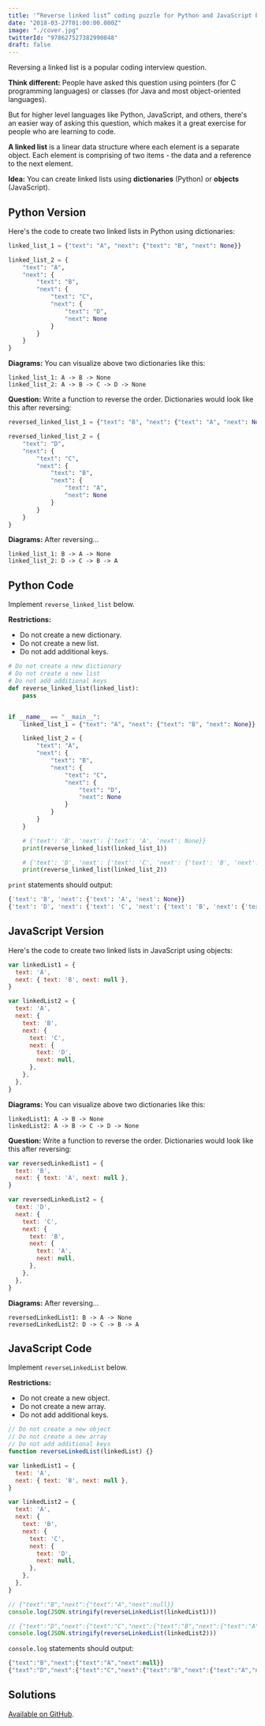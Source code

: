 ```yaml
---
title: '“Reverse linked list” coding puzzle for Python and JavaScript beginners'
date: "2018-03-27T01:00:00.000Z"
image: "./cover.jpg"
twitterId: "978627527382990848"
draft: false
---
```


Reversing a linked list is a popular coding interview question.

**Think different:** People have asked this question using pointers (for C programming languages) or classes (for Java and most object-oriented languages).

But for higher level languages like Python, JavaScript, and others, there's an easier way of asking this question, which makes it a great exercise for people who are learning to code.

<post-separator></post-separator>

**A linked list** is a linear data structure where each element is a separate object. Each element is comprising of two items - the data and a reference to the next element.

**Idea:** You can create linked lists using **dictionaries** (Python) or **objects** (JavaScript).

## Python Version

Here's the code to create two linked lists in Python using dictionaries:

```python
linked_list_1 = {"text": "A", "next": {"text": "B", "next": None}}

linked_list_2 = {
    "text": "A",
    "next": {
        "text": "B",
        "next": {
            "text": "C",
            "next": {
                "text": "D",
                "next": None
            }
        }
    }
}
```

**Diagrams:** You can visualize above two dictionaries like this:

```
linked_list_1: A -> B -> None
linked_list_2: A -> B -> C -> D -> None
```

**Question:** Write a function to reverse the order. Dictionaries would look like this after reversing:

```python
reversed_linked_list_1 = {"text": "B", "next": {"text": "A", "next": None}}

reversed_linked_list_2 = {
    "text": "D",
    "next": {
        "text": "C",
        "next": {
            "text": "B",
            "next": {
                "text": "A",
                "next": None
            }
        }
    }
}
```

**Diagrams:** After reversing...

```
linked_list_1: B -> A -> None
linked_list_2: D -> C -> B -> A
```

## Python Code

Implement `reverse_linked_list` below.

**Restrictions:**

* Do not create a new dictionary.
* Do not create a new list.
* Do not add additional keys.

```python
# Do not create a new dictionary
# Do not create a new list
# Do not add additional keys
def reverse_linked_list(linked_list):
    pass


if __name__ == "__main__":
    linked_list_1 = {"text": "A", "next": {"text": "B", "next": None}}

    linked_list_2 = {
        "text": "A",
        "next": {
            "text": "B",
            "next": {
                "text": "C",
                "next": {
                    "text": "D",
                    "next": None
                }
            }
        }
    }

    # {'text': 'B', 'next': {'text': 'A', 'next': None}}
    print(reverse_linked_list(linked_list_1))

    # {'text': 'D', 'next': {'text': 'C', 'next': {'text': 'B', 'next': {'text': 'A', 'next': None}}}}
    print(reverse_linked_list(linked_list_2))
```

`print` statements should output:

```python
{'text': 'B', 'next': {'text': 'A', 'next': None}}
{'text': 'D', 'next': {'text': 'C', 'next': {'text': 'B', 'next': {'text': 'A', 'next': None}}}}
```

## JavaScript Version

Here's the code to create two linked lists in JavaScript using objects:

```javascript
var linkedList1 = {
  text: 'A',
  next: { text: 'B', next: null },
}

var linkedList2 = {
  text: 'A',
  next: {
    text: 'B',
    next: {
      text: 'C',
      next: {
        text: 'D',
        next: null,
      },
    },
  },
}
```

**Diagrams:** You can visualize above two dictionaries like this:

```
linkedList1: A -> B -> None
linkedList2: A -> B -> C -> D -> None
```

**Question:** Write a function to reverse the order. Dictionaries would look like this after reversing:

```js
var reversedLinkedList1 = {
  text: 'B',
  next: { text: 'A', next: null },
}

var reversedLinkedList2 = {
  text: 'D',
  next: {
    text: 'C',
    next: {
      text: 'B',
      next: {
        text: 'A',
        next: null,
      },
    },
  },
}
```

**Diagrams:** After reversing...

```
reversedLinkedList1: B -> A -> None
reversedLinkedList2: D -> C -> B -> A
```

## JavaScript Code

Implement `reverseLinkedList` below.

**Restrictions:**

* Do not create a new object.
* Do not create a new array.
* Do not add additional keys.

```js
// Do not create a new object
// Do not create a new array
// Do not add additional keys
function reverseLinkedList(linkedList) {}

var linkedList1 = {
  text: 'A',
  next: { text: 'B', next: null },
}

var linkedList2 = {
  text: 'A',
  next: {
    text: 'B',
    next: {
      text: 'C',
      next: {
        text: 'D',
        next: null,
      },
    },
  },
}

// {"text":"B","next":{"text":"A","next":null}}
console.log(JSON.stringify(reverseLinkedList(linkedList1)))

// {"text":"D","next":{"text":"C","next":{"text":"B","next":{"text":"A","next":null}}}}
console.log(JSON.stringify(reverseLinkedList(linkedList2)))
```

`console.log` statements should output:

```js
{"text":"B","next":{"text":"A","next":null}}
{"text":"D","next":{"text":"C","next":{"text":"B","next":{"text":"A","next":null}}}}
```

## Solutions

[Available on GitHub](https://github.com/chibicode/chibicode-code-samples/tree/master/reverse-linked-list-python-js).
